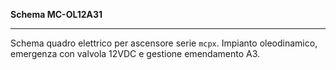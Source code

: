 __Schema MC-OL12A31__

---

Schema quadro elettrico per ascensore serie `mcpx`. Impianto oleodinamico, emergenza con valvola 12VDC e gestione emendamento A3.
